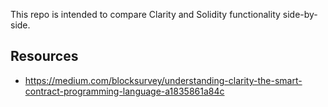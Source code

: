 This repo is intended to compare Clarity and Solidity functionality side-by-side.

## Resources
- https://medium.com/blocksurvey/understanding-clarity-the-smart-contract-programming-language-a1835861a84c

